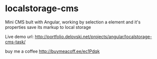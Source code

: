 # localstorage-cms
Mini CMS bult with Angular, working by selection a element and it's properties save its markup to local storage

Live demo url: http://portfolio.delovski.net/projects/angular/localstorage-cms-task/

buy me a coffee http://buymeacoff.ee/ec1Pdqk
